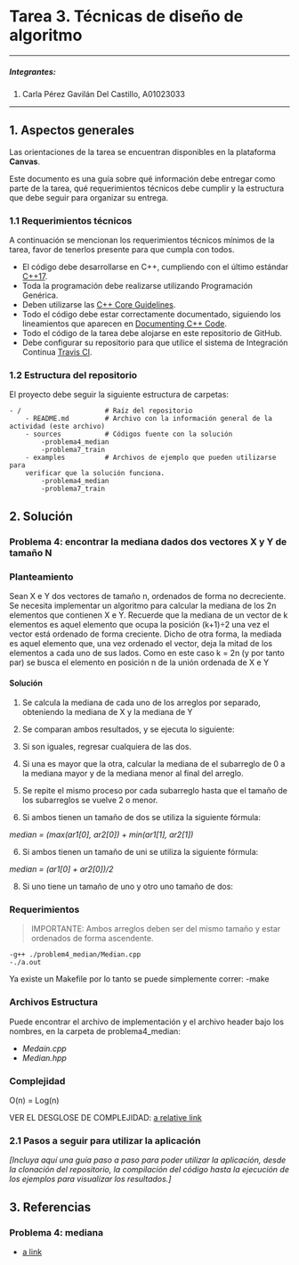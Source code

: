 # Tarea 3. Técnicas de diseño de algoritmo

---

##### Integrantes:
1. Carla Pérez Gavilán Del Castillo, A01023033

---
## 1. Aspectos generales

Las orientaciones de la tarea se encuentran disponibles en la plataforma **Canvas**.

Este documento es una guía sobre qué información debe entregar como parte de la tarea, qué requerimientos técnicos debe cumplir y la estructura que debe seguir para organizar su entrega.


### 1.1 Requerimientos técnicos

A continuación se mencionan los requerimientos técnicos mínimos de la tarea, favor de tenerlos presente para que cumpla con todos.

* El código debe desarrollarse en C++, cumpliendo con el último estándar [C++17](https://isocpp.org/std/the-standard).
* Toda la programación debe realizarse utilizando Programación Genérica.
* Deben utilizarse las [C++ Core Guidelines](https://github.com/isocpp/CppCoreGuidelines/blob/master/CppCoreGuidelines.md).
* Todo el código debe estar correctamente documentado, siguiendo los lineamientos que aparecen en [Documenting C++ Code](https://developer.lsst.io/cpp/api-docs.html).
* Todo el código de la tarea debe alojarse en este repositorio de GitHub.
* Debe configurar su repositorio para que utilice el sistema de Integración Continua [Travis CI](https://travis-ci.org/).

### 1.2 Estructura del repositorio

El proyecto debe seguir la siguiente estructura de carpetas:
```
- / 			        # Raíz del repositorio
    - README.md			# Archivo con la información general de la actividad (este archivo)
    - sources  			# Códigos fuente con la solución
        -problema4_median
        -problema7_train
    - examples			# Archivos de ejemplo que pueden utilizarse para 
    verificar que la solución funciona.
        -problema4_median
        -problema7_train
```

## 2. Solución

### Problema 4: encontrar la mediana dados dos vectores X y Y de tamaño N

### Planteamiento

Sean X e Y dos vectores de tamaño n, ordenados de forma no decreciente. Se necesita implementar un algoritmo para calcular la mediana de los 2n elementos que contienen X e Y. Recuerde que la mediana de un vector de k elementos es aquel elemento que ocupa la posición (k+1)÷2 una vez el vector está ordenado de forma creciente. Dicho de otra forma, la mediada es aquel elemento que, una vez ordenado el vector, deja la mitad de los elementos a cada uno de sus lados. Como en este caso k = 2n (y por tanto par) se busca el elemento en posición n de la unión ordenada de X e Y

#### Solución

1. Se calcula la mediana de cada uno de los arreglos por separado, obteniendo la mediana de X y la mediana de Y

2. Se comparan ambos resultados, y se ejecuta lo siguiente: 

3. Si son iguales, regresar cualquiera de las dos. 

4. Si una es mayor que la otra, calcular la mediana de el subarreglo de 0 a la mediana mayor y de la mediana menor al final del arreglo. 

5. Se repite el mismo proceso por cada subarreglo hasta que el tamaño de los subarreglos se vuelve 2 o menor. 

6. Si ambos tienen un tamaño de dos se utiliza la siguiente fórmula: 

*median = (max(ar1[0], ar2[0]) + min(ar1[1], ar2[1])*

6. Si ambos tienen un tamaño de uni se utiliza la siguiente fórmula: 

*median = (ar1[0] + ar2[0])/2*

8. Si uno tiene un tamaño de uno y otro uno tamaño de dos:

### Requerimientos

> IMPORTANTE: Ambos arreglos deben ser del mismo tamaño y estar ordenados de forma ascendente. 

	-g++ ./problem4_median/Median.cpp
	-./a.out

Ya existe un Makefile por lo tanto se puede simplemente correr:
    -make

### Archivos Estructura 

Puede encontrar el archivo de implementación y el archivo header bajo los nombres, en la carpeta de problema4_median: 
- *Medain.cpp*
- *Median.hpp*

### Complejidad 
O(n) = Log(n)

VER EL DESGLOSE DE COMPLEJIDAD: 
[a relative link](./sources/problem_median/Complejidad_4.pdf)

### 2.1 Pasos a seguir para utilizar la aplicación

*[Incluya aquí una guía paso a paso para poder utilizar la aplicación, desde la clonación del repositorio, la compilación del código hasta la ejecución de los ejemplos para visualizar los resultados.]*

## 3. Referencias

### Problema 4: mediana

* [a link](https://www.geeksforgeeks.org/median-of-two-sorted-arrays/)
